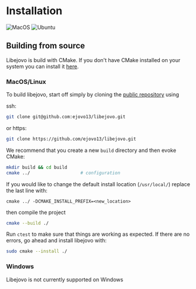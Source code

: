 # Installation
![MacOS](https://github.com/ejovo13/libejovo/actions/workflows/Mac.yml/badge.svg)
![Ubuntu](https://github.com/ejovo13/libejovo/actions/workflows/Ubuntu.yml/badge.svg)

## Building from source

Libejovo is build with CMake. If you don't have CMake installed on your system you can install it [here](https://cmake.org/install/).

### MacOS/Linux

To build libejovo, start off simply by cloning the [public repository](https://github.com/ejovo13/libejovo) using 

ssh:
```Bash
git clone git@github.com:ejovo13/libejovo.git
```
or https:
```Bash
git clone https://github.com/ejovo13/libejovo.git
```

We recommend that you create a new `build` directory and then evoke CMake:

```Bash
mkdir build && cd build          
cmake ../                   # configuration
```

If you would like to change the default install location (`/usr/local/`) replace the last line with:
```
cmake ../ -DCMAKE_INSTALL_PREFIX=<new_location>
```
then compile the project
```Bash
cmake --build ./  
```

Run `ctest` to make sure that things are working as expected. If there are no errors, go ahead and install libejovo with:
```Bash
sudo cmake --install ./
```

### Windows

Libejovo is not currently supported on Windows





